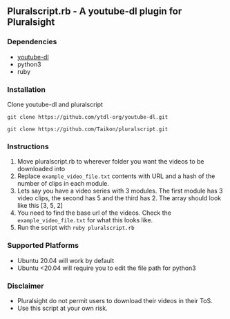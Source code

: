 ## Pluralscript.rb - A youtube-dl plugin for Pluralsight

### Dependencies 
* [youtube-dl](https://github.com/ytdl-org/youtube-dl)
* python3
* ruby

### Installation
Clone youtube-dl and pluralscript

`git clone https://github.com/ytdl-org/youtube-dl.git`

`git clone https://github.com/Taikon/pluralscript.git`

### Instructions
1. Move pluralscript.rb to wherever folder you want the videos to be downloaded into
2. Replace `example_video_file.txt` contents with URL and a hash of the number of clips in each module.
3. Lets say you have a video series with 3 modules. The first module has 3 video clips, the second has 5 and the third has 2. The array should look like this [3, 5, 2]
4. You need to find the base url of the videos. Check the `example_video_file.txt` for what this looks like.
5. Run the script with `ruby pluralscript.rb`

### Supported Platforms
* Ubuntu 20.04 will work by default
* Ubuntu <20.04 will require you to edit the file path for python3

### Disclaimer
* Pluralsight do not permit users to download their videos in their ToS.
* Use this script at your own risk.
